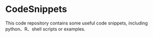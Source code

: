 # CodeSnippets

This code repository contains some useful code snippets, including python、R、shell scripts or examples.



